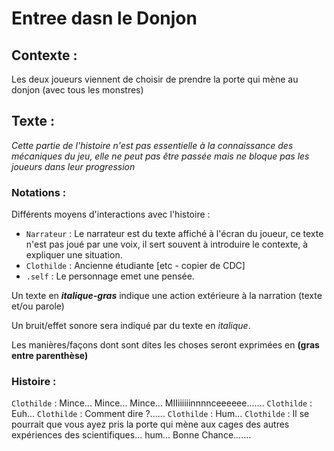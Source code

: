 # Entree dasn le Donjon

## Contexte :

Les deux joueurs viennent de choisir de prendre la porte qui mène au donjon (avec tous les monstres)

## Texte :

*Cette partie de l'histoire n'est pas essentielle à la connaissance des mécaniques du jeu, elle ne peut pas être passée mais ne bloque pas les joueurs dans leur progression*

### Notations :

Différents moyens d'interactions avec l'histoire :
* ```Narrateur``` : Le narrateur est du texte affiché à l'écran du joueur, ce texte n'est pas joué par une voix, il sert souvent à introduire le contexte, à expliquer une situation.
* ```Clothilde``` : Ancienne étudiante [etc - copier de CDC]
* ```.self``` : Le personnage emet une pensée.

Un texte en ***italique-gras*** indique une action extérieure à la narration (texte et/ou parole)

Un bruit/effet sonore sera indiqué par du texte en *italique*.

Les manières/façons dont sont dites les choses seront exprimées en **(gras entre parenthèse)**

### Histoire :

```Clothilde``` : Mince... Mince... Mince... MIIiiiiiinnnnceeeeee....... 
```Clothilde``` : Euh... 
```Clothilde``` : Comment dire ?...... 
```Clothilde``` : Hum... 
```Clothilde``` : Il se pourrait que vous ayez pris la porte qui mène aux cages des autres expériences des scientifiques... hum... Bonne Chance.......